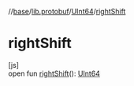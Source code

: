 //[base](../../../index.md)/[lib.protobuf](../index.md)/[UInt64](index.md)/[rightShift](right-shift.md)

# rightShift

[js]\
open fun [rightShift](right-shift.md)(): [UInt64](index.md)

